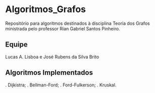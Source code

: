 # Algoritmos_Grafos
Repositório para algoritmos destinados à disciplina Teoria dos Grafos ministrada pelo professor Rian Gabriel Santos Pinheiro.

## Equipe
Lucas A. Lisboa e José Rubens da Silva Brito

## Algoritmos Implementados
. Dijkistra;
. Bellman-Ford;
. Ford-Fulkerson;
. Kruskal.
